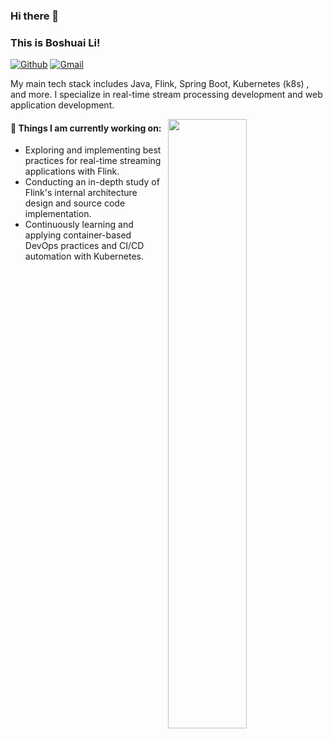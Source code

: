 ### Hi there 👋
### This is Boshuai Li!

[![Github](https://img.shields.io/badge/-Github-000?style=flat&logo=Github&logoColor=white)](https://github.com/liboshuai01)
[![Gmail](https://img.shields.io/badge/-Gmail-c14438?style=flat&logo=Gmail&logoColor=white)](mailto:liboshuai01@gmail.com)

My main tech stack includes Java, Flink, Spring Boot, Kubernetes (k8s) , and more. I specialize in real-time stream processing development and web application development.

<img width="50%" align="right" src="https://github-readme-stats.vercel.app/api?username=liboshuai01&show_icons=true&hide_border=true" />

#### 🌱 Things I am currently working on:
- Exploring and implementing best practices for real-time streaming applications with Flink.
- Conducting an in-depth study of Flink's internal architecture design and source code implementation.
- Continuously learning and applying container-based DevOps practices and CI/CD automation with Kubernetes.
